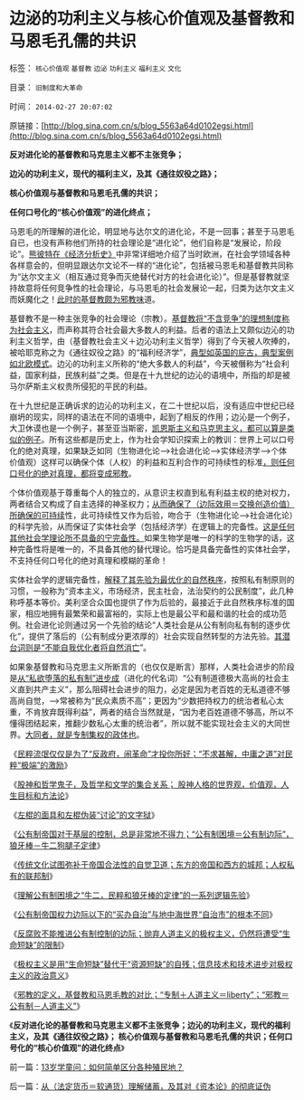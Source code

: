 # 边泌的功利主义与核心价值观及基督教和马恩毛孔儒的共识

标签： `核心价值观` `基督教` `边泌` `功利主义` `福利主义` `文化` 

目录： `旧制度和大革命`

时间： `2014-02-27 20:07:02`

原链接：[http://blog.sina.com.cn/s/blog_5563a64d0102egsi.html](http://blog.sina.com.cn/s/blog_5563a64d0102egsi.html)

**反对进化论的基督教和马克思主义都不主张竞争；**

**边沁的功利主义，现代的福利主义，及其《通往奴役之路》；**

**核心价值观与基督教和马恩毛孔儒的共识；**

**任何口号化的“核心价值观”的进化终点；**



马恩毛的所理解的进化论，明显地与达尔文的进化论，不是一回事；甚至于马恩毛自已，也没有声称他们所持的社会理论是“进化论”，他们自称是“发展论，阶段论”。[熊彼特在《经济分析史》](http://blog.sina.com.cn/s/blog_5563a64d0102egnv.html)中非常详细地介绍了当时欧洲，在社会学领域各种各样意会的，但明显跟达尔文论不一样的“进化论”，包括被马恩毛和基督教共同称为“达尔文主义（相互通过竞争而灭绝替代对方的社会进化论）”。但是基督教就坚持故意将任何竞争性的社会理论，与马恩毛的社会发展论一起，归类为达尔文主义而妖魔化之！[此时的基督教颇为邪教味](../../../2012/3/10/那些最狂热主张达尔文主义的人.md)道。

基督教不是一种主张竞争的社会理论（宗教）。[基督教将“不含竞争”的理想制度称为社会主义](../../../2013/11/11/《蓝精灵》体现的基督教社会主义的理想.md)，而声称其符合社会最大多数人的利益。后者的语法上又颇似边沁的功利主义哲学，由（基督教社会主义＋边沁功利主义哲学）得到了今天被人吹捧的，被哈耶克称之为《通往奴役之路》的“福利经济学”，[典型如英国的庇古，典型案例如北欧模式](../../../2013/5/3/社会主义的痼疾，无法界定“成本与效益”的逻辑关系.md)。边沁的功利主义所称的“绝大多数人的利益”，今天被僭称为“社会利益，国家利益，民族利益”之类。但是在十九世纪的边沁的语境中，所指的却是被马尔萨斯主义权贵所侵犯的平民的利益。

在十九世纪是正确诉求的边沁的功利主义，在二十世纪以后，没有适应中世纪已经崩坍的现实，同样的语法在不同的语境中，起到了相反的作用；边沁是一个例子，大卫休谟也是一个例子，甚至亚当斯密，[凯恩斯主义和马克思主义，都可以算是类似的例子](http://blog.sina.com.cn/s/blog_5563a64d0102egpb.html)。所有这些都是历史上，作为社会学知识探索上的教训：世界上可以口号化的绝对真理，如果缺乏如同（生物进化论——>社会进化论——>实体经济学——>个体价值观）这样可以确保个体（人权）的利益和互利合作的可持续性的标准[，则任何口号化的绝对真理，都将变成邪教](../../../2013/4/21/“口号代替理解”是左棍的同盟军.md)。

个体价值观基于尊重每个人的独立的，从意识主权直到私有利益主权的绝对权力，两者结合又构成了自主选择的神圣权力；[从而确保了（边际效用＝交换创造价值）所确保的可持续](../../../2011/6/2/市场经济确保可持续性.md)性，此可持续性又作为后验，吻合于（生物进化论——>社会进化论）的科学先验，从而保证了实体社会学（包括经济学）在逻辑上的完备性。[这是任何其他社会学理论所不具备的宁完备性。](../../../2010/7/12/中医是玄学；双盲统计是医疗保险的依据.md)如果生物学是唯一的科学的生物学的话，这种完备性将是唯一的，不具备其他的替代理论。恰巧是具备完备性的实体社会学，不支持任何口号化的绝对真理和模糊的革命！

实体社会学的逻辑完备性，[解释了其先验为最优化的自然秩序](../../../2013/9/28/社会学的客观规律“谷物法定理”和社会主义宪法的逻辑缺陷.md)，按照私有制原则的习惯，一般称为“资本主义，市场经济，民主社会，法治契约的公民制度”，此几种称呼基本等价。美利坚合众国也提供了作为后验的，最接近于此自然秩序标准的国家，相应地拥有最繁荣和最富裕的，实际上也是最公平和最和谐的社会的成功范例。社会进化论则通过另一个先验的结论“人类社会是从公有制向私有制的逐步优化”，提供了落后的（公有制成分更浓厚的）社会实现自然转型的方法先验。[其潜台词则是“不能自我优化者将自然消亡](../../../2010/4/13/古埃及提供一个类中国文明的完整生命周期.md)”。

如果象基督教和马克思主义所断言的（也仅仅是断言）那样，人类社会进步的阶段是[从“私欲堕落的私有制”进步成](../../../2012/10/8/长子继承权是公有制社会的制度实现.md)（进化的代名词）“公有制道德极大高尚的社会主义直到共产主义”，那么阻碍社会进步的阻力，必定是因为老百姓的无私道德不够高尚自觉，——>常被称为“民众素质不高”；更因为“少数把持权力的统治者私心太重，不肯放弃既得利益”，两者的结合当然就是，“因为老百姓道德不够高，所以不懂得团结起来，推翻少数私心太重的统治者”，所以就不能实现社会主义的大同世界。[大同者，就是专制集权的政体也](../../../2011/9/2/普世帝国的天下主义.md)。

《[民粹流氓仅仅是为了“反政府，闹革命”才投你所好；“不求甚解，中庸之道”对民粹“极端”的激励](http://blog.sina.com.cn/s/blog_5563a64d0102eggn.html)》

《[股神和哲学鬼子，及哲学和文学的集合关系；
股神人格的世界观，价值观，人生目标和方法论](http://blog.sina.com.cn/s/blog_5563a64d0102egjo.html)》

《[左棍的面具和左棍伪装“讨论”的文字狱](http://darthvad.blog.163.com/blog/static/53399470201411695030837/)》

《[公有制帝国对于基层的控制，总是非常地不得力；“公有制困境＝公有制边际”，狼牙棒－牛二狗腿子定律](../../../2014/2/26/[转载]将公有制误解为“高效军事化组织”,又抱怨“帝国太低效”.md)》

《[传统文化试图弥补于帝国合法性的自觉卫道；东方的帝国和西方的城邦；人权私有的联邦制](../../../2014/2/19/公有制妥协的两条路线，东方的帝国和西方的城邦.md)》

《[理解公有制困境之“牛二，民粹和狼牙棒的定律”的一系列逻辑先验](http://blog.sina.com.cn/s/blog_5563a64d0102egns.html)》

《[公有制帝国权力边际以下的“买办自治”与地中海世界“自治市”的根本不同](http://blog.sina.com.cn/s/blog_5563a64d0102egoe.html)》

《[反腐败不能推进公有制控制的边际；抛弃人道主义的极权主义，仍然将遭受“生命短缺”的限制](http://blog.sina.com.cn/s/blog_5563a64d0102egor.html)》

《[极权主义是用“生命短缺”替代于“资源短缺”的自残；信息技术和技术进步对极权主义的政治意义](../../../2014/2/23/极权用“生命短缺”替代“资源短缺”，信息技术对极权的政治价值.md)》

《[邪教的定义，基督教和马恩毛教的对比；“专制＋人道主义＝liberty”；“邪教＝公有制－人道主义”](http://blog.sina.com.cn/s/blog_5563a64d0102egrr.html)》

《**反对进化论的基督教和马克思主义都不主张竞争；边沁的功利主义，现代的福利主义，及其《通往奴役之路》；
核心价值观与基督教和马恩毛孔儒的共识；任何口号化的“核心价值观”的进化终点**》



前一篇：[13岁学童问：如何简单区分各种殖民地？](http://blog.sina.com.cn/s/blog_5563a64d0102egru.html)

后一篇：[从（法定货币＝软通货）理解储蓄，及其对《资本论》的彻底证伪](http://blog.sina.com.cn/s/blog_5563a64d0102egsj.html)
